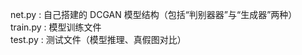 net.py  :  自己搭建的 DCGAN 模型结构（包括“判别器器”与“生成器”两种） </br>
train.py  :  模型训练文件  </br>
test.py :  测试文件（模型推理、真假图对比）  </br>